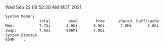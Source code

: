 Wed Sep 22 09:52:29 AM MDT 2021
```bash
System Memory
               total        used        free      shared  buff/cache   available
Mem:           7.7Gi       1.0Gi       4.9Gi       7.0Mi       1.8Gi       6.3Gi
Swap:          7.6Gi       696Mi       7.0Gi
System Storage
654M	.
```
```bash
